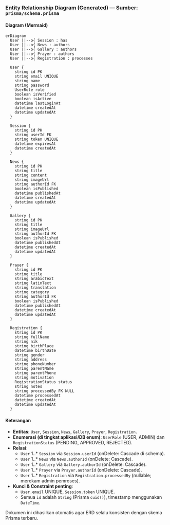 ### Entity Relationship Diagram (Generated) — Sumber: `prisma/schema.prisma`

#### Diagram (Mermaid)

```mermaid
erDiagram
  User ||--o{ Session : has
  User ||--o{ News : authors
  User ||--o{ Gallery : authors
  User ||--o{ Prayer : authors
  User ||--o{ Registration : processes

  User {
    string id PK
    string email UNIQUE
    string name
    string password
    UserRole role
    boolean isVerified
    boolean isActive
    datetime lastLoginAt
    datetime createdAt
    datetime updatedAt
  }

  Session {
    string id PK
    string userId FK
    string token UNIQUE
    datetime expiresAt
    datetime createdAt
  }

  News {
    string id PK
    string title
    string content
    string imageUrl
    string authorId FK
    boolean isPublished
    datetime publishedAt
    datetime createdAt
    datetime updatedAt
  }

  Gallery {
    string id PK
    string title
    string imageUrl
    string authorId FK
    boolean isPublished
    datetime publishedAt
    datetime createdAt
    datetime updatedAt
  }

  Prayer {
    string id PK
    string title
    string arabicText
    string latinText
    string translation
    string category
    string authorId FK
    boolean isPublished
    datetime publishedAt
    datetime createdAt
    datetime updatedAt
  }

  Registration {
    string id PK
    string fullName
    string nik
    string birthPlace
    datetime birthDate
    string gender
    string address
    string phoneNumber
    string parentName
    string parentPhone
    string motivation
    RegistrationStatus status
    string notes
    string processedBy FK NULL
    datetime processedAt
    datetime createdAt
    datetime updatedAt
  }
```

#### Keterangan

- **Entitas**: `User`, `Session`, `News`, `Gallery`, `Prayer`, `Registration`.
- **Enumerasi (di tingkat aplikasi/DB enum)**: `UserRole` (USER, ADMIN) dan `RegistrationStatus` (PENDING, APPROVED, REJECTED).
- **Relasi**:
  - `User` 1..\* `Session` via `Session.userId` (onDelete: Cascade di schema).
  - `User` 1..\* `News` via `News.authorId` (onDelete: Cascade).
  - `User` 1..\* `Gallery` via `Gallery.authorId` (onDelete: Cascade).
  - `User` 1..\* `Prayer` via `Prayer.authorId` (onDelete: Cascade).
  - `User` 1..\* `Registration` via `Registration.processedBy` (nullable; merekam admin pemroses).
- **Kunci & Constraint penting**:
  - `User.email` UNIQUE, `Session.token` UNIQUE.
  - Semua `id` adalah `String` (Prisma `cuid()`), timestamp menggunakan `DateTime`.

Dokumen ini dihasilkan otomatis agar ERD selalu konsisten dengan skema Prisma terbaru.
